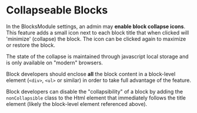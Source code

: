 Collapseable Blocks
===================

In the BlocksModule settings, an admin may **enable block collapse icons**. This feature adds a small icon next to each
block title that when clicked will 'minimize' (collapse) the block. The icon can be clicked again to maximize or restore
the block.

The state of the collapse is maintained through javascript local storage and is only available on "modern" browsers.

Block developers should enclose **all** the block content in a block-level element (`<div>`, `<ul>` or similar) in order
to take full advantage of the feature.

Block developers can disable the "collapsibility" of a block by adding the `nonCollapsible` class to the Html element
that immediately follows the title element (likely the block-level element referenced above).